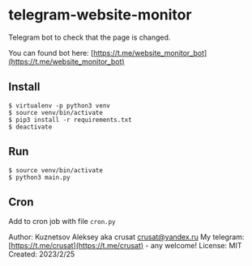 # telegram-website-monitor

Telegram bot to check that the page is changed.

You can found bot here: [https://t.me/website_monitor_bot](https://t.me/website_monitor_bot)

## Install

    $ virtualenv -p python3 venv
    $ source venv/bin/activate
    $ pip3 install -r requirements.txt
    $ deactivate

## Run

    $ source venv/bin/activate
    $ python3 main.py

## Cron

Add to cron job with file `cron.py`


Author: Kuznetsov Aleksey aka crusat <crusat@yandex.ru>
My telegram: [https://t.me/crusat](https://t.me/crusat) - any welcome!
License: MIT
Created: 2023/2/25